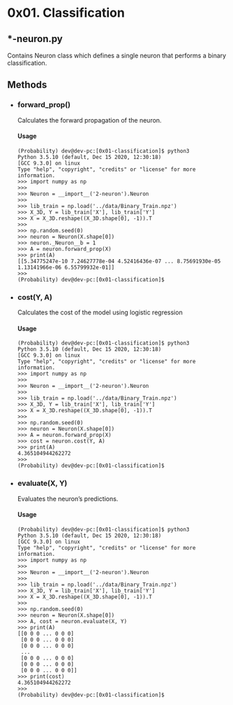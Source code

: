 # 0x01. Classification

## \*-neuron.py

Contains Neuron class which defines a single neuron that performs a binary classification.

## Methods

- ### forward_prop()

  Calculates the forward propagation of the neuron.

  #### Usage

  ```
  (Probability) dev@dev-pc:[0x01-classification]$ python3
  Python 3.5.10 (default, Dec 15 2020, 12:30:18)
  [GCC 9.3.0] on linux
  Type "help", "copyright", "credits" or "license" for more information.
  >>> import numpy as np
  >>>
  >>> Neuron = __import__('2-neuron').Neuron
  >>>
  >>> lib_train = np.load('../data/Binary_Train.npz')
  >>> X_3D, Y = lib_train['X'], lib_train['Y']
  >>> X = X_3D.reshape((X_3D.shape[0], -1)).T
  >>>
  >>> np.random.seed(0)
  >>> neuron = Neuron(X.shape[0])
  >>> neuron._Neuron__b = 1
  >>> A = neuron.forward_prop(X)
  >>> print(A)
  [[5.34775247e-10 7.24627778e-04 4.52416436e-07 ... 8.75691930e-05
  1.13141966e-06 6.55799932e-01]]
  >>>
  (Probability) dev@dev-pc:[0x01-classification]$
  ```

- ### cost(Y, A)

  Calculates the cost of the model using logistic regression

  #### Usage

  ```
  (Probability) dev@dev-pc:[0x01-classification]$ python3
  Python 3.5.10 (default, Dec 15 2020, 12:30:18)
  [GCC 9.3.0] on linux
  Type "help", "copyright", "credits" or "license" for more information.
  >>> import numpy as np
  >>>
  >>> Neuron = __import__('2-neuron').Neuron
  >>>
  >>> lib_train = np.load('../data/Binary_Train.npz')
  >>> X_3D, Y = lib_train['X'], lib_train['Y']
  >>> X = X_3D.reshape((X_3D.shape[0], -1)).T
  >>>
  >>> np.random.seed(0)
  >>> neuron = Neuron(X.shape[0])
  >>> A = neuron.forward_prop(X)
  >>> cost = neuron.cost(Y, A)
  >>> print(A)
  4.365104944262272
  >>>
  (Probability) dev@dev-pc:[0x01-classification]$
  ```

- ### evaluate(X, Y)

  Evaluates the neuron’s predictions.

  #### Usage

  ```
  (Probability) dev@dev-pc:[0x01-classification]$ python3
  Python 3.5.10 (default, Dec 15 2020, 12:30:18)
  [GCC 9.3.0] on linux
  Type "help", "copyright", "credits" or "license" for more information.
  >>> import numpy as np
  >>>
  >>> Neuron = __import__('2-neuron').Neuron
  >>>
  >>> lib_train = np.load('../data/Binary_Train.npz')
  >>> X_3D, Y = lib_train['X'], lib_train['Y']
  >>> X = X_3D.reshape((X_3D.shape[0], -1)).T
  >>>
  >>> np.random.seed(0)
  >>> neuron = Neuron(X.shape[0])
  >>> A, cost = neuron.evaluate(X, Y)
  >>> print(A)
  [[0 0 0 ... 0 0 0]
   [0 0 0 ... 0 0 0]
   [0 0 0 ... 0 0 0]
   ...
   [0 0 0 ... 0 0 0]
   [0 0 0 ... 0 0 0]
   [0 0 0 ... 0 0 0]]
  >>> print(cost)
  4.365104944262272
  >>>
  (Probability) dev@dev-pc:[0x01-classification]$
  ```
